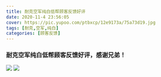 ```yaml
---
title: 耐克空军纯白低帮顾客反馈好评
date: 2020-11-4 23:56:05
cover: https://pic.yupoo.com/ptbxcp/12e9173a/75a73d19.jpg
tags: [耐克,空军,纯白]
categories: [顾客反馈]
---
```


###  耐克空军纯白低帮顾客反馈好评，感谢兄弟！
![](https://pic.yupoo.com/ptbxcp/0bf2b2ab/8199e517.jpg)
![](https://pic.yupoo.com/ptbxcp/12e9173a/75a73d19.jpg)

